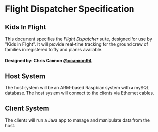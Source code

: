 # Flight Dispatcher Specification
## Kids In Flight

This document specifies the _Flight Dispatcher_ suite, designed for use by "Kids
in Flight". It will provide real-time tracking for the ground crew of families
in registered to fly and planes available.

#### Designed by: Chris Cannon [@ccannon94](https://github.com/ccannon94)

## Host System

The host system will be an ARM-based Raspbian system with a mySQL database.
The host system will connect to the clients via Ethernet cables.

## Client System

The clients will run a Java app to manage and manipulate data from the host.
